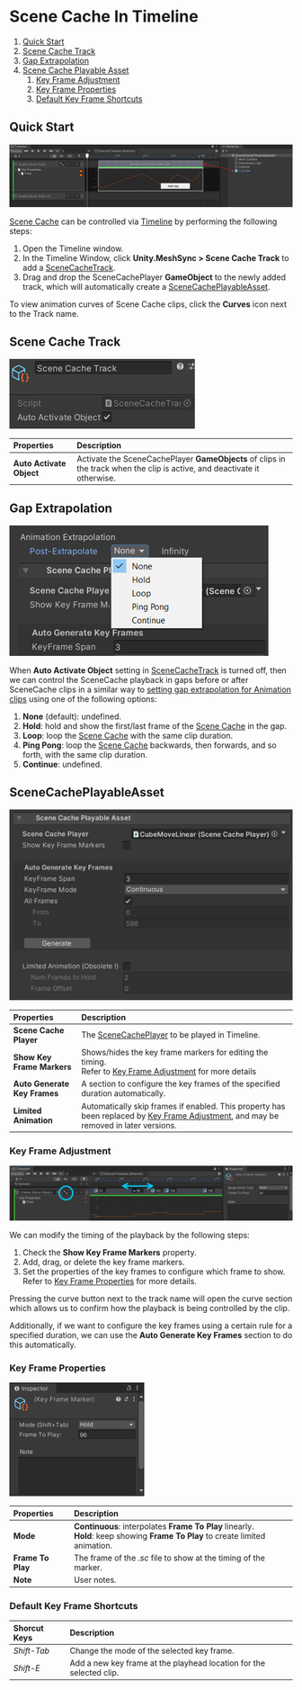 # Scene Cache In Timeline

1. [Quick Start](#quick-start)
1. [Scene Cache Track](#scene-cache-track)
1. [Gap Extrapolation](#gap-extrapolation)
1. [Scene Cache Playable Asset](#scenecacheplayableasset)
   1. [Key Frame Adjustment](#key-frame-adjustment)
   1. [Key Frame Properties](#key-frame-properties)
   1. [Default Key Frame Shortcuts](#default-key-frame-shortcuts)

## Quick Start

![Menu](images/SceneCacheInTimeline.png)

[Scene Cache](SceneCache.md) can be controlled via 
[Timeline](https://docs.unity3d.com/Packages/com.unity.timeline@latest) 
by performing the following steps:

1. Open the Timeline window.
1. In the Timeline Window, click **Unity.MeshSync > Scene Cache Track** 
   to add a [SceneCacheTrack](#scene-cache-track).
1. Drag and drop the SceneCachePlayer **GameObject** to the newly added track, 
   which will automatically create a [SceneCachePlayableAsset](#scenecacheplayableasset).

To view animation curves of Scene Cache clips, click the **Curves** icon next to the Track name.
 
## Scene Cache Track

![](images/SceneCacheTrack.png)

|**Properties**            |**Description** |
|:-----------------------  |:---|
| **Auto Activate Object** | Activate the SceneCachePlayer **GameObjects** of clips in the track when the clip is active, and deactivate it otherwise. |

## Gap Extrapolation

![](images/SceneCachePlayableAssetExtrapolation.png)

When **Auto Activate Object** setting in [SceneCacheTrack](#scene-cache-track) 
is turned off, then we can control the SceneCache playback in gaps 
before or after SceneCache clips in a similar way to 
[setting gap extrapolation for Animation clips](https://docs.unity3d.com/Packages/com.unity.timeline@1.7/manual/clp_gap_extrap.html)
using one of the following options:
1. **None** (default): undefined.
1. **Hold**: hold and show the first/last frame of the [Scene Cache](SceneCache.md) in the gap.
1. **Loop**: loop the [Scene Cache](SceneCache.md) with the same clip duration.
1. **Ping Pong**: loop the [Scene Cache](SceneCache.md) backwards, then forwards, and so forth, with the same clip duration.
1. **Continue**: undefined.

## SceneCachePlayableAsset

![](images/SceneCachePlayableAsset.png)

|**Properties**           |**Description** |
|:----------------------- |:---|
| **Scene Cache Player**  | The [SceneCachePlayer](SceneCache.md#scene-cache-player) to be played in Timeline. |
| **Show Key Frame Markers**   | Shows/hides the key frame markers for editing the timing. <br/> Refer to [Key Frame Adjustment](#key-frame-adjustment) for more details|
| **Auto Generate Key Frames** | A section to configure the key frames of the specified duration automatically. |
| **Limited Animation**        | Automatically skip frames if enabled. This property has been replaced by [Key Frame Adjustment](#key-frame-adjustment), and may be removed in later versions. |


### Key Frame Adjustment


![](images/SceneCacheKeyFrameDragging.png)

We can modify the timing of the playback by the following steps:
1. Check the **Show Key Frame Markers** property.
2. Add, drag, or delete the key frame markers.
3. Set the properties of the key frames to configure which frame to show. Refer to [Key Frame Properties](#key-frame-properties) for more details.

Pressing the curve button next to the track name will open the curve section 
which allows us to confirm how the playback is being controlled by the clip.

Additionally, if we want to configure the key frames using a certain rule for a specified duration, 
we can use the **Auto Generate Key Frames** section to do this automatically. 

### Key Frame Properties

![](images/SceneCacheKeyFrameMarker.png)

|**Properties**           |**Description** |
|:----------------------- |:---|
| **Mode**            | **Continuous**: interpolates **Frame To Play** linearly. <br/> **Hold**: keep showing **Frame To Play** to create limited animation. |
| **Frame To Play**   | The frame of the *.sc* file to show at the timing of the marker. |
| **Note**            | User notes. |

### Default Key Frame Shortcuts

|**Shorcut Keys**     |**Description** |
|:----------------------- |:---|
| *Shift-Tab* | Change the mode of the selected key frame. |
| *Shift-E*   | Add a new key frame at the playhead location for the selected clip. |



